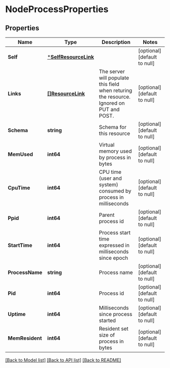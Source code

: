 # NodeProcessProperties

## Properties
Name | Type | Description | Notes
------------ | ------------- | ------------- | -------------
**Self** | [***SelfResourceLink**](SelfResourceLink.md) |  | [optional] [default to null]
**Links** | [**[]ResourceLink**](ResourceLink.md) | The server will populate this field when returing the resource. Ignored on PUT and POST. | [optional] [default to null]
**Schema** | **string** | Schema for this resource | [optional] [default to null]
**MemUsed** | **int64** | Virtual memory used by process in bytes | [optional] [default to null]
**CpuTime** | **int64** | CPU time (user and system) consumed by process in milliseconds | [optional] [default to null]
**Ppid** | **int64** | Parent process id | [optional] [default to null]
**StartTime** | **int64** | Process start time expressed in milliseconds since epoch | [optional] [default to null]
**ProcessName** | **string** | Process name | [optional] [default to null]
**Pid** | **int64** | Process id | [optional] [default to null]
**Uptime** | **int64** | Milliseconds since process started | [optional] [default to null]
**MemResident** | **int64** | Resident set size of process in bytes | [optional] [default to null]

[[Back to Model list]](../README.md#documentation-for-models) [[Back to API list]](../README.md#documentation-for-api-endpoints) [[Back to README]](../README.md)

